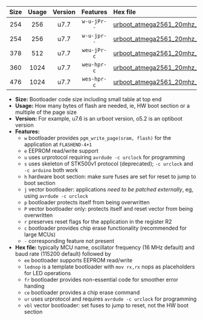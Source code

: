 |Size|Usage|Version|Features|Hex file|
|:-:|:-:|:-:|:-:|:--|
|254|256|u7.7|`w-u-jPr--`|[urboot_atmega2561_20mhz_250000bps_lednop_ur_vbl.hex](https://raw.githubusercontent.com/stefanrueger/urboot.hex/main/mcus/atmega2561/fcpu_20mhz/250000_bps/urboot_atmega2561_20mhz_250000bps_lednop_ur_vbl.hex)|
|254|256|u7.7|`w-u-jpr--`|[urboot_atmega2561_20mhz_250000bps_lednop_fr_ur_vbl.hex](https://raw.githubusercontent.com/stefanrueger/urboot.hex/main/mcus/atmega2561/fcpu_20mhz/250000_bps/urboot_atmega2561_20mhz_250000bps_lednop_fr_ur_vbl.hex)|
|378|512|u7.7|`weu-jPr-c`|[urboot_atmega2561_20mhz_250000bps_ee_lednop_fr_ce_ur_vbl.hex](https://raw.githubusercontent.com/stefanrueger/urboot.hex/main/mcus/atmega2561/fcpu_20mhz/250000_bps/urboot_atmega2561_20mhz_250000bps_ee_lednop_fr_ce_ur_vbl.hex)|
|360|1024|u7.7|`weu-hpr-c`|[urboot_atmega2561_20mhz_250000bps_ee_lednop_fr_ce_ur.hex](https://raw.githubusercontent.com/stefanrueger/urboot.hex/main/mcus/atmega2561/fcpu_20mhz/250000_bps/urboot_atmega2561_20mhz_250000bps_ee_lednop_fr_ce_ur.hex)|
|476|1024|u7.7|`wes-hpr-c`|[urboot_atmega2561_20mhz_250000bps_ee_lednop_fr_ce.hex](https://raw.githubusercontent.com/stefanrueger/urboot.hex/main/mcus/atmega2561/fcpu_20mhz/250000_bps/urboot_atmega2561_20mhz_250000bps_ee_lednop_fr_ce.hex)|

- **Size:** Bootloader code size including small table at top end
- **Usage:** How many bytes of flash are needed, ie, HW boot section or a multiple of the page size
- **Version:** For example, u7.6 is an urboot version, o5.2 is an optiboot version
- **Features:**
  + `w` bootloader provides `pgm_write_page(sram, flash)` for the application at `FLASHEND-4+1`
  + `e` EEPROM read/write support
  + `u` uses urprotocol requiring `avrdude -c urclock` for programming
  + `s` uses skeleton of STK500v1 protocol (deprecated); `-c urclock` and `-c arduino` both work
  + `h` hardware boot section: make sure fuses are set for reset to jump to boot section
  + `j` vector bootloader: applications *need to be patched externally*, eg, using `avrdude -c urclock`
  + `p` bootloader protects itself from being overwritten
  + `P` vector bootloader only: protects itself and reset vector from being overwritten
  + `r` preserves reset flags for the application in the register R2
  + `c` bootloader provides chip erase functionality (recommended for large MCUs)
  + `-` corresponding feature not present
- **Hex file:** typically MCU name, oscillator frequency (16 MHz default) and baud rate (115200 default) followed by
  + `ee` bootloader supports EEPROM read/write
  + `lednop` is a template bootloader with `mov rx,rx` nops as placeholders for LED operations
  + `fr` bootloader provides non-essential code for smoother error handing
  + `ce` bootloader provides a chip erase command
  + `ur` uses urprotocol and requires `avrdude -c urclock` for programming
  + `vbl` vector bootloader: set fuses to jump to reset, not the HW boot section
